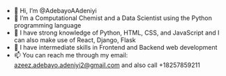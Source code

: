 - 👋 Hi, I’m @AdebayoAAdeniyi
- 👀 I’m a Computational Chemist and a Data Scientist using the Python programming language
- 🌱 I have strong knowledge of Python, HTML, CSS, and JavaScript and I can also make use of React, Django, Flask
- 💞️ I have intermediate skills in Frontend and Backend web development
- 📫 You can reach me through my email: azeez.adebayo.adeniyi2@gmail.com and also call +18257859211

<!---
AdebayoAAdeniyi/AdebayoAAdeniyi is a ✨ special ✨ repository because its `README.md` (this file) appears on your GitHub profile.
You can click the Preview link to take a look at your changes.
--->
